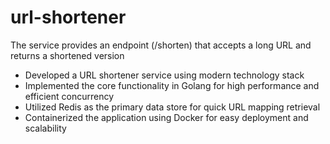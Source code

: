 # url-shortener
The service provides an endpoint (/shorten) that accepts a long URL and returns a shortened version

- Developed a URL shortener service using modern technology stack
- Implemented the core functionality in Golang for high performance and efficient concurrency
- Utilized Redis as the primary data store for quick URL mapping retrieval
- Containerized the application using Docker for easy deployment and scalability